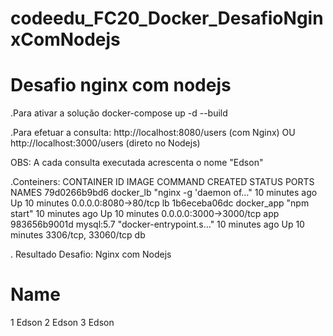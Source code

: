 # codeedu_FC20_Docker_DesafioNginxComNodejs

# Desafio nginx com nodejs

.Para ativar a solução
docker-compose up -d --build

.Para efetuar a consulta:
http://localhost:8080/users (com Nginx)
OU
http://localhost:3000/users (direto no Nodejs)

OBS: A cada consulta executada acrescenta o nome "Edson"

.Conteiners:
CONTAINER ID   IMAGE        COMMAND                  CREATED          STATUS          PORTS                    NAMES
79d0266b9bd6   docker_lb    "nginx -g 'daemon of…"   10 minutes ago   Up 10 minutes   0.0.0.0:8080->80/tcp     lb
1b6eceba06dc   docker_app   "npm start"              10 minutes ago   Up 10 minutes   0.0.0.0:3000->3000/tcp   app
983656b9001d   mysql:5.7    "docker-entrypoint.s…"   10 minutes ago   Up 10 minutes   3306/tcp, 33060/tcp      db

. Resultado
Desafio: Nginx com Nodejs

#	Name
1	Edson
2	Edson
3	Edson
